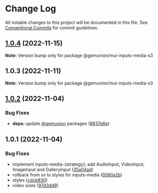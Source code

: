 # Change Log

All notable changes to this project will be documented in this file.
See [Conventional Commits](https://conventionalcommits.org) for commit guidelines.

## [1.0.4](https://github.com/gemunion/mui-packages/compare/@gemunion/mui-inputs-media-s3@1.0.3...@gemunion/mui-inputs-media-s3@1.0.4) (2022-11-15)

**Note:** Version bump only for package @gemunion/mui-inputs-media-s3

## 1.0.3 (2022-11-11)

**Note:** Version bump only for package @gemunion/mui-inputs-media-s3

## [1.0.2](https://github.com/gemunion/mui-packages/compare/@gemunion/mui-inputs-media-s3@1.0.1...@gemunion/mui-inputs-media-s3@1.0.2) (2022-11-04)

### Bug Fixes

- **deps:** update [@gemunion](https://github.com/gemunion) packages ([8837e6e](https://github.com/gemunion/mui-packages/commit/8837e6ebbfd6b10250b450225eba8721c7193517))

## 1.0.1 (2022-11-04)

### Bug Fixes

- implement inputs-media-{strategy}; add AudioInput, VideoInput, ImageInput and GalleryInput ([35a04ad](https://github.com/gemunion/mui-packages/commit/35a04adf16995582e130ccdbdfc26caa9539de5e))
- rollback from sx to styles for inputs-media ([0580a2b](https://github.com/gemunion/mui-packages/commit/0580a2b38b243d5ce99fbf3bcc5f47d62ec35362))
- styles ([cdcb830](https://github.com/gemunion/mui-packages/commit/cdcb830b645501d86c771b52ec048de60cc49d06))
- video sizes ([97d3dd9](https://github.com/gemunion/mui-packages/commit/97d3dd9992a43c05573e23c920300e446a5696f5))
